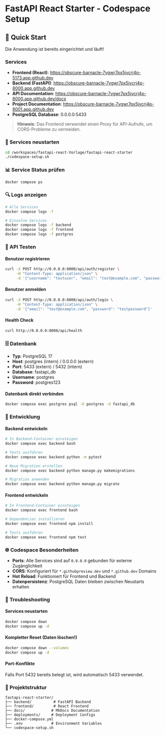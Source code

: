 # FastAPI React Starter - Codespace Setup

## 🚀 Quick Start

Die Anwendung ist bereits eingerichtet und läuft! 

### Services

- **Frontend (React)**: https://obscure-barnacle-7vgwr7px5jvcrj4p-5173.app.github.dev
- **Backend (FastAPI)**: https://obscure-barnacle-7vgwr7px5jvcrj4p-8000.app.github.dev  
- **API Documentation**: https://obscure-barnacle-7vgwr7px5jvcrj4p-8000.app.github.dev/docs
- **Project Documentation**: https://obscure-barnacle-7vgwr7px5jvcrj4p-8001.app.github.dev
- **PostgreSQL Database**: 0.0.0.0:5433

> **Hinweis**: Das Frontend verwendet einen Proxy für API-Aufrufe, um CORS-Probleme zu vermeiden.

### 🔄 Services neustarten

```bash
cd /workspaces/fastapi-react-Vorlage/fastapi-react-starter
./codespace-setup.sh
```

### 📊 Service Status prüfen

```bash
docker compose ps
```

### 🔍 Logs anzeigen

```bash
# Alle Services
docker compose logs -f

# Einzelne Services
docker compose logs -f backend
docker compose logs -f frontend
docker compose logs -f postgres
```

### 🧪 API Testen

#### Benutzer registrieren
```bash
curl -X POST http://0.0.0.0:8000/api/auth/register \
     -H "Content-Type: application/json" \
     -d '{"username": "testuser", "email": "test@example.com", "password": "testpassword"}'
```

#### Benutzer anmelden
```bash
curl -X POST http://0.0.0.0:8000/api/auth/login \
     -H "Content-Type: application/json" \
     -d '{"email": "test@example.com", "password": "testpassword"}'
```

#### Health Check
```bash
curl http://0.0.0.0:8000/api/health
```

### 🗄️ Datenbank

- **Typ**: PostgreSQL 17
- **Host**: postgres (intern) / 0.0.0.0 (extern)
- **Port**: 5433 (extern) / 5432 (intern)
- **Database**: fastapi_db
- **Username**: postgres  
- **Password**: postgres123

#### Datenbank direkt verbinden
```bash
docker compose exec postgres psql -U postgres -d fastapi_db
```

### 🔧 Entwicklung

#### Backend entwickeln
```bash
# In Backend-Container einsteigen
docker compose exec backend bash

# Tests ausführen
docker compose exec backend python -m pytest

# Neue Migration erstellen
docker compose exec backend python manage.py makemigrations

# Migration anwenden
docker compose exec backend python manage.py migrate
```

#### Frontend entwickeln
```bash
# In Frontend-Container einsteigen  
docker compose exec frontend bash

# Dependencies installieren
docker compose exec frontend npm install

# Tests ausführen
docker compose exec frontend npm test
```

### 🌐 Codespace Besonderheiten

- **Ports**: Alle Services sind auf `0.0.0.0` gebunden für externe Zugänglichkeit
- **CORS**: Konfiguriert für `*.githubpreview.dev` und `*.github.dev` Domains
- **Hot Reload**: Funktioniert für Frontend und Backend
- **Datenpersistenz**: PostgreSQL Daten bleiben zwischen Neustarts erhalten

### 🚨 Troubleshooting

#### Services neustarten
```bash
docker compose down
docker compose up -d
```

#### Kompletter Reset (Daten löschen!)
```bash
docker compose down --volumes
docker compose up -d
```

#### Port-Konflikte
Falls Port 5432 bereits belegt ist, wird automatisch 5433 verwendet.

### 📁 Projektstruktur

```
fastapi-react-starter/
├── backend/          # FastAPI Backend
├── frontend/         # React Frontend  
├── docs/            # MkDocs Documentation
├── deployments/     # Deployment Configs
├── docker-compose.yml
├── .env             # Environment Variables
└── codespace-setup.sh
```
